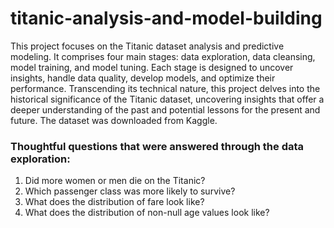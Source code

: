 # titanic-analysis-and-model-building

This project focuses on the Titanic dataset analysis and predictive modeling. It comprises four main stages: data exploration, data cleansing, model training, and model tuning. Each stage is designed to uncover insights, handle data quality, develop models, and optimize their performance. Transcending its technical nature, this project delves into the historical significance of the Titanic dataset, uncovering insights that offer a deeper understanding of the past and potential lessons for the present and future. The dataset was downloaded from Kaggle.

### __Thoughtful questions that were answered through the data exploration:__
1. Did more women or men die on the Titanic?
2. Which passenger class was more likely to survive?
3. What does the distribution of fare look like?
4. What does the distribution of non-null age values look like?
